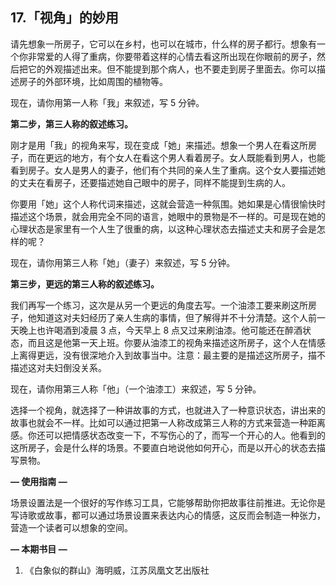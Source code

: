 ## 17.「视角」的妙用
请先想象一所房子，它可以在乡村，也可以在城市，什么样的房子都行。想象有一个你非常爱的人得了重病，你要带着这样的心情去看这所出现在你眼前的房子，然后把它的外观描述出来。但不能提到那个病人，也不要走到房子里面去。你可以描述房子的外部环境，比如周围的植物等。


现在，请你用第一人称「我」来叙述，写 5 分钟。


**第二步，第三人称的叙述练习。**


刚才是用「我」的视角来写，现在变成「她」来描述。想象一个男人在看这所房子，而在更远的地方，有个女人在看这个男人看着房子。女人既能看到男人，也能看到房子。女人是男人的妻子，他们有个共同的亲人生了重病。这个女人要描述她的丈夫在看房子，还要描述她自己眼中的房子，同样不能提到生病的人。


你要用「她」这个人称代词来描述，这就会营造一种氛围。她如果是心情很愉快时描述这个场景，就会用完全不同的语言，她眼中的景物是不一样的。可是现在她的心理状态是家里有一个人生了很重的病，以这种心理状态去描述丈夫和房子会是怎样的呢？


现在，请你用第三人称「她」（妻子）来叙述，写 5 分钟。


**第三步，更远的第三人称的叙述练习。**


我们再写一个练习，这次是从另一个更远的角度去写。一个油漆工要来刷这所房子，他知道这对夫妇经历了亲人生病的事情，但了解得并不十分清楚。这个人前一天晚上也许喝酒到凌晨 3 点，今天早上 8 点又过来刷油漆。他可能还在醉酒状态，而且这是他第一天上班。你要从油漆工的视角来描述这所房子，这个人在情感上离得更远，没有很深地介入到故事当中。注意：最主要的是描述这所房子，描不描述这对夫妇倒没关系。


现在，请你用第三人称「他」（一个油漆工）来叙述，写 5 分钟。


选择一个视角，就选择了一种讲故事的方式，也就进入了一种意识状态，讲出来的故事也就会不一样。比如可以通过把第一人称改成第三人称的方式来营造一种距离感。你还可以把情感状态改变一下，不写伤心的了，而写一个开心的人。他看到的这所房子，会是什么样的场景。不要直白地说他如何开心，而是以开心的状态去描写景物。


**— 使用指南 —**


场景设置法是一个很好的写作练习工具，它能够帮助你把故事往前推进。无论你是写诗歌或故事，都可以通过场景设置来表达内心的情感，这反而会制造一种张力，营造一个读者可以想象的空间。


**— 本期书目 —**


1. 《白象似的群山》海明威，江苏凤凰文艺出版社
